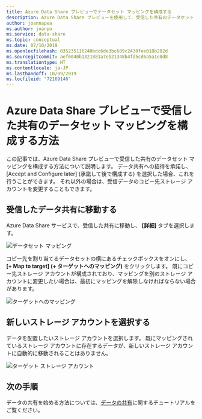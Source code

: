 ```yaml
---
title: Azure Data Share プレビューでデータセット マッピングを構成する
description: Azure Data Share プレビューを使用して、受信した共有のデータセット マッピングを構成する方法について説明します。
author: joannapea
ms.author: joanpo
ms.service: data-share
ms.topic: conceptual
ms.date: 07/10/2019
ms.openlocfilehash: 035235116240bdc6de3bc689c2430fee018b202d
ms.sourcegitcommit: aef6040b1321881a7eb21348b4fd5cd6a5a1e8d8
ms.translationtype: HT
ms.contentlocale: ja-JP
ms.lasthandoff: 10/09/2019
ms.locfileid: "72169146"
---
```

# <a name="how-to-configure-a-dataset-mapping-for-a-received-share-in-azure-data-share-preview"></a>Azure Data Share プレビューで受信した共有のデータセット マッピングを構成する方法

この記事では、Azure Data Share プレビューで受信した共有のデータセット マッピングを構成する方法について説明します。 データ共有への招待を承諾し、[Accept and Configure later] (承諾して後で構成する) を選択した場合、これを行うことができます。 それ以外の場合は、受信データのコピー先ストレージ アカウントを変更することもできます。 

## <a name="navigate-to-a-received-data-share"></a>受信したデータ共有に移動する

Azure Data Share サービスで、受信した共有に移動し、 **[詳細]** タブを選択します。 

![データセット マッピング](./media/dataset-mapping.png "データセット マッピング") 

コピー先を割り当てるデータセットの横にあるチェックボックスをオンにし、 **[+ Map to target] (+ ターゲットへのマッピング)** をクリックします。 既にコピー先ストレージ アカウントが構成されており、マッピングを別のストレージ アカウントに変更したい場合は、最初にマッピングを解除しなければならない場合があります。 

![ターゲットへのマッピング](./media/dataset-map-target.png "ターゲットへのマッピング") 

## <a name="select-a-new-storage-account"></a>新しいストレージ アカウントを選択する 

データを配置したいストレージ アカウントを選択します。 既にマッピングされているストレージ アカウントに存在するデータが、新しいストレージ アカウントに自動的に移動されることはありません。

![ターゲット ストレージ アカウント](./media/map-target.png "ターゲット ストレージ") 

## <a name="next-steps"></a>次の手順

データの共有を始める方法については、[データの共有](share-your-data.md)に関するチュートリアルをご覧ください。



